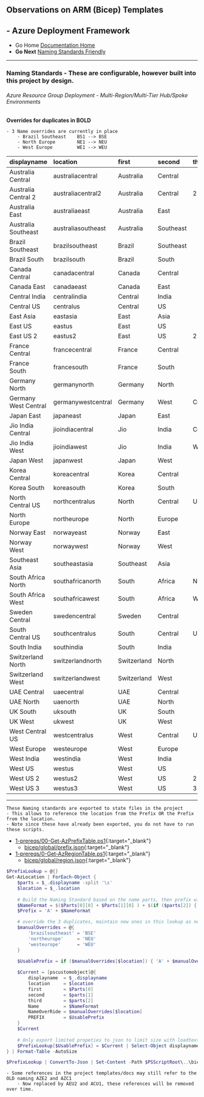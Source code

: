 ## Observations on ARM (Bicep) Templates 

## - Azure Deployment Framework ## 
- Go Home [Documentation Home](./index.md)
- **Go Next** [Naming Standards Friendly](./Naming_Standards_Friendly.md)

* * *

### Naming Standards - These are configurable, however built into this project by design.
###### *Azure Resource Group Deployment - Multi-Region/Multi-Tier Hub/Spoke Environments*

**Overrides for duplicates in BOLD**

    - 3 Name overrides are currently in place
        - Brazil Southeast    BS1 --> BSE
        - North Europe        NE1 --> NEU
        - West Europe         WE1 --> WEU

|displayname|location|first|second|third|Name|NameOverRide|**PREFIX**|
|:--|:--|:--|:--|:--|:--|:--|:--|
|Australia Central|australiacentral|Australia|Central||AC1||**AAC1**|
|Australia Central 2|australiacentral2|Australia|Central|2|AC2||**AAC2**|
|Australia East|australiaeast|Australia|East||AE1||**AAE1**|
|Australia Southeast|australiasoutheast|Australia|Southeast||AS1||**AAS1**|
|Brazil Southeast|brazilsoutheast|Brazil|Southeast||BS1|BSE|**ABSE**|
|Brazil South|brazilsouth|Brazil|South||BS1||**ABS1**|
|Canada Central|canadacentral|Canada|Central||CC1||**ACC1**|
|Canada East|canadaeast|Canada|East||CE1||**ACE1**|
|Central India|centralindia|Central|India||CI1||**ACI1**|
|Central US|centralus|Central|US||CU1||**ACU1**|
|East Asia|eastasia|East|Asia||EA1||**AEA1**|
|East US|eastus|East|US||EU1||**AEU1**|
|East US 2|eastus2|East|US|2|EU2||**AEU2**|
|France Central|francecentral|France|Central||FC1||**AFC1**|
|France South|francesouth|France|South||FS1||**AFS1**|
|Germany North|germanynorth|Germany|North||GN1||**AGN1**|
|Germany West Central|germanywestcentral|Germany|West|Central|GWC||**AGWC**|
|Japan East|japaneast|Japan|East||JE1||**AJE1**|
|Jio India Central|jioindiacentral|Jio|India|Central|JIC||**AJIC**|
|Jio India West|jioindiawest|Jio|India|West|JIW||**AJIW**|
|Japan West|japanwest|Japan|West||JW1||**AJW1**|
|Korea Central|koreacentral|Korea|Central||KC1||**AKC1**|
|Korea South|koreasouth|Korea|South||KS1||**AKS1**|
|North Central US|northcentralus|North|Central|US|NCU||**ANCU**|
|North Europe|northeurope|North|Europe||NE1|NEU|**ANEU**|
|Norway East|norwayeast|Norway|East||NE1||**ANE1**|
|Norway West|norwaywest|Norway|West||NW1||**ANW1**|
|Southeast Asia|southeastasia|Southeast|Asia||SA1||**ASA1**|
|South Africa North|southafricanorth|South|Africa|North|SAN||**ASAN**|
|South Africa West|southafricawest|South|Africa|West|SAW||**ASAW**|
|Sweden Central|swedencentral|Sweden|Central||SC1||**ASC1**|
|South Central US|southcentralus|South|Central|US|SCU||**ASCU**|
|South India|southindia|South|India||SI1||**ASI1**|
|Switzerland North|switzerlandnorth|Switzerland|North||SN1||**ASN1**|
|Switzerland West|switzerlandwest|Switzerland|West||SW1||**ASW1**|
|UAE Central|uaecentral|UAE|Central||UC1||**AUC1**|
|UAE North|uaenorth|UAE|North||UN1||**AUN1**|
|UK South|uksouth|UK|South||US1||**AUS1**|
|UK West|ukwest|UK|West||UW1||**AUW1**|
|West Central US|westcentralus|West|Central|US|WCU||**AWCU**|
|West Europe|westeurope|West|Europe||WE1|WEU|**AWEU**|
|West India|westindia|West|India||WI1||**AWI1**|
|West US|westus|West|US||WU1||**AWU1**|
|West US 2|westus2|West|US|2|WU2||**AWU2**|
|West US 3|westus3|West|US|3|WU3||**AWU3**|


* * *


    These Naming standards are exported to state files in the project
    - This allows to reference the location from the Prefix OR the Prefix from the location.
    - Note since these have already been exported, you do not have to run these scripts.

- [1-prereqs/00-Get-AzPrefixTable.ps1](https://github.com/brwilkinson/AzureDeploymentFramework/blob/main/ADF/1-prereqs/00-Get-AzPrefixTable.ps1){:target="_blank"}
    - [bicep/global/prefix.json](https://github.com/brwilkinson/AzureDeploymentFramework/blob/main/ADF/bicep/global/prefix.json){:target="_blank"}
- [1-prereqs/0-Get-AzRegionTable.ps1](https://github.com/brwilkinson/AzureDeploymentFramework/blob/main/ADF/1-prereqs/0-Get-AzRegionTable.ps1){:target="_blank"}
    - [bicep/global/region.json](https://github.com/brwilkinson/AzureDeploymentFramework/blob/main/ADF/bicep/global/region.json){:target="_blank"}


```powershell
$PrefixLookup = @{}
Get-AzLocation | ForEach-Object {
    $parts = $_.displayname -split '\s'
    $location = $_.location
    
    # Build the Naming Standard based on the name parts, then prefix with A for Azure
    $NameFormat = $($Parts[0][0] + $Parts[1][0] ) + $(if ($parts[2]) { $parts[2][0] }else { 1 })
    $Prefix = 'A' + $NameFormat

    # override the 3 duplicates, maintain new ones in this lookup as new regions come online
    $manualOverrides = @{
        'brazilsoutheast' = 'BSE'
        'northeurope'     = 'NEU'
        'westeurope'      = 'WEU'
    }

    $UsablePrefix = if ($manualOverrides[$location]) { 'A' + $manualOverrides[$location] } else { $Prefix }
    
    $Current = [pscustomobject]@{
        displayname  = $_.displayname
        location     = $location
        first        = $Parts[0]
        second       = $parts[1]
        third        = $parts[2]
        Name         = $NameFormat
        NameOverRide = $manualOverrides[$location]
        PREFIX       = $UsablePrefix
    }
    $Current
    
    # Only export limited propeties to json to limit size with loadtextcontext
    $PrefixLookup[$UsablePrefix] = $Current | Select-Object displayname, location, prefix
} | Format-Table -AutoSize

$PrefixLookup | ConvertTo-Json | Set-Content -Path $PSScriptRoot\..\bicep\global\prefix.json

```

    - Some references in the project templates/docs may still refer to the OLD naming AZE2 and AZC1 
        - Now replaced by AEU2 and ACU1, these references will be removed over time.


